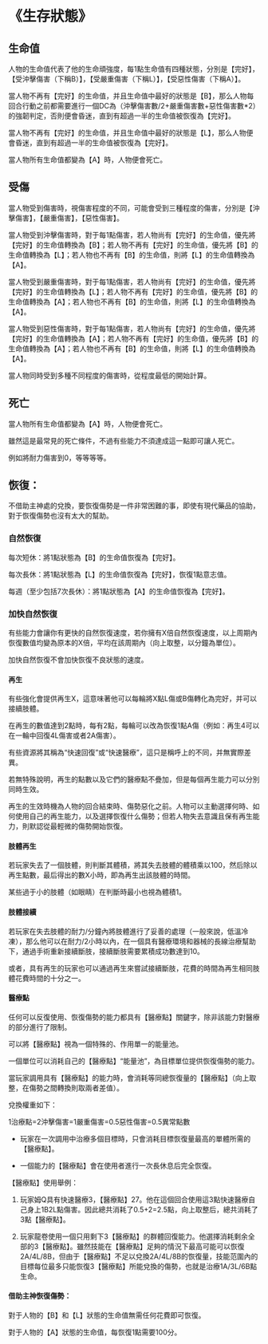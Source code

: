 # 《生存狀態》

## 生命值

人物的生命值代表了他的生命頑強度，每1點生命值有四種狀態，分別是【完好】，【受沖擊傷害（下稱B）】，【受嚴重傷害（下稱L）】，【受惡性傷害（下稱A）】。

當人物不再有【完好】的生命值，并且生命值中最好的狀態是【B】，那么人物每回合行動之前都需要進行一個DC為（沖擊傷害數/2+嚴重傷害數+惡性傷害數*2）的強韌判定，否則便會昏迷，直到有超過一半的生命值被恢復為【完好】。

當人物不再有【完好】的生命值，并且生命值中最好的狀態是【L】，那么人物便會昏迷，直到有超過一半的生命值被恢復為【完好】。

當人物所有生命值都變為【A】時，人物便會死亡。

## 受傷

當人物受到傷害時，視傷害程度的不同，可能會受到三種程度的傷害，分別是【沖擊傷害】，【嚴重傷害】，【惡性傷害】。

當人物受到沖擊傷害時，對于每1點傷害，若人物尚有【完好】的生命值，優先將【完好】的生命值轉換為【B】；若人物不再有【完好】的生命值，優先將【B】的生命值轉換為【L】；若人物也不再有【B】的生命值，則將【L】的生命值轉換為【A】。

當人物受到嚴重傷害時，對于每1點傷害，若人物尚有【完好】的生命值，優先將【完好】的生命值轉換為【L】；若人物不再有【完好】的生命值，優先將【B】的生命值轉換為【A】；若人物也不再有【B】的生命值，則將【L】的生命值轉換為【A】。

當人物受到惡性傷害時，對于每1點傷害，若人物尚有【完好】的生命值，優先將【完好】的生命值轉換為【A】；若人物不再有【完好】的生命值，優先將【B】的生命值轉換為【A】；若人物也不再有【B】的生命值，則將【L】的生命值轉換為【A】。

當人物同時受到多種不同程度的傷害時，從程度最低的開始計算。

## 死亡

當人物所有生命值都變為【A】時，人物便會死亡。

雖然這是最常見的死亡條件，不過有些能力不須達成這一點即可讓人死亡。

例如將耐力傷害到0，等等等等。

## 恢復：

不借助主神處的兌換，要恢復傷勢是一件非常困難的事，即使有現代藥品的協助，對于恢復傷勢也沒有太大的幫助。

### 自然恢復

每次短休：將1點狀態為【B】的生命值恢復為【完好】。

每次長休：將1點狀態為【L】的生命值恢復為【完好】，恢復1點意志值。

每週（至少包括7次長休）：將1點狀態為【A】的生命值恢復為【完好】。

### 加快自然恢復

有些能力會讓你有更快的自然恢復速度，若你擁有X倍自然恢復速度，以上周期內恢復數值均變為原本的X倍，平均在該周期內（向上取整，以分鐘為單位）。

加快自然恢復不會加快恢復不良狀態的速度。

#### 再生

有些強化會提供再生X，這意味著他可以每輪將X點L傷或B傷轉化為完好，并可以接續肢體。

在再生的數值達到2點時，每有2點，每輪可以改為恢復1點A傷（例如：再生4可以在一輪中回復4L傷害或者2A傷害）。

有些資源將其稱為“快速回復”或“快速醫療”，這只是稱呼上的不同，并無實際差異。

若無特殊說明，再生的點數以及它們的醫療點不疊加，但是每個再生能力可以分別同時生效。

再生的生效時機為人物的回合結束時、傷勢惡化之前。人物可以主動選擇何時、如何使用自己的再生能力，以及選擇恢復什么傷勢；但若人物失去意識且保有再生能力，則默認從最輕微的傷勢開始恢復。

#### 肢體再生

若玩家失去了一個肢體，則判斷其體積，將其失去肢體的體積乘以100，然后除以再生點數，最后得出的數X小時，即為再生出該肢體的時間。

某些過于小的肢體（如眼睛）在判斷時最小也視為體積1。

#### 肢體接續

若玩家在失去肢體的耐力/分鐘內將肢體進行了妥善的處理（一般來說，低溫冷凍），那么他可以在耐力/2小時以內，在一個具有醫療環境和器械的長線治療幫助下，通過手術重新接續斷肢，接續斷肢需要累積成功數達到10。

或者，具有再生的玩家也可以通過再生來嘗試接續斷肢，花費的時間為再生相同肢體花費時間的十分之一。

#### 醫療點

任何可以反復使用、恢復傷勢的能力都具有【醫療點】關鍵字，除非該能力對醫療的部分進行了限制。

可以將【醫療點】視為一個特殊的、作用單一的能量池。

一個單位可以消耗自己的【醫療點】“能量池”，為目標單位提供恢復傷勢的能力。

當玩家調用具有【醫療點】的能力時，會消耗等同總恢復量的【醫療點】（向上取整，在傷勢之間轉換則取兩者差值）。

兌換權重如下：

1治療點=2沖擊傷害=1嚴重傷害=0.5惡性傷害=0.5異常點數

* 玩家在一次調用中治療多個目標時，只會消耗目標恢復量最高的單體所需的【醫療點】。

* 一個能力的【醫療點】會在使用者進行一次長休息后完全恢復。

【醫療點】使用舉例：

1. 玩家姆Q具有快速醫療3，【醫療點】27。他在這個回合使用這3點快速醫療自己身上1B2L點傷害。因此總共消耗了0.5+2=2.5點，向上取整后，總共消耗了3點【醫療點】。

2. 玩家龍卷使用一個只用剩下3【醫療點】的群體回復能力。他選擇消耗剩余全部的3【醫療點】。雖然技能在【醫療點】足夠的情況下最高可能可以恢復2A/4L/8B，但由于【醫療點】不足以兌換2A/4L/8B的恢復量，技能范圍內的目標每位最多只能恢復3【醫療點】所能兌換的傷勢，也就是治療1A/3L/6B點生命。

#### 借助主神恢復傷勢：

對于人物的【B】和【L】狀態的生命值無需任何花費即可恢復。

對于人物的【A】狀態的生命值，每恢復1點需要100分。